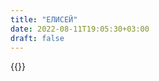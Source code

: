 ```yaml
---
title: "ЕЛИСЕЙ"
date: 2022-08-11T19:05:30+03:00
draft: false
---
```

{{<button2 href2="/elisej/elisej10/">}}
